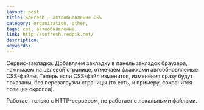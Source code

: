```yaml
---
layout: post
title: SoFresh — автообновление CSS
category: organization, other, 
tags: css, автообновление, 
link: http://sofresh.redpik.net/
description: 
keywords: 
---
```


<p>Сервис-закладка. Добавляем закладку в панель закладок браузера, нажимаем на целевой странице, отмечаем флажками автообновляемые CSS-файлы. Теперь если CSS-файл изменится, изменения сразу будут показаны, без перезагрузки страницы (то есть, к примеру, сохранится позиция скролла).</p>
<p>Работает только с HTTP-сервером, не работает с локальными файлами.</p>
